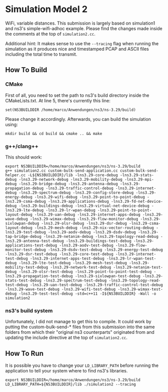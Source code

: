# Simulation Model 2

WiFi, variable distances. This submission is largely based on simulation1 and ns3's simple-wifi-adhoc example.
Please find the changes made inside the comments at the top of `simulation2.cc`.

Additional hint: It makes sense to use the `--tracing` flag when running the simulation as it produces nice and
timestamped PCAP and ASCII files including the total time to transmit.

## How To Build

### CMake

First of all, you need to set the path to ns3's build directory inside the CMakeLists.txt.
At line 5, there's currently this line:

```
set(NS3BUILDDIR /home/marco/Anwendungen/ns3/ns-3.29/build)
```

Please change it accordingly. Afterwards, you can build the simulation using:

```
mkdir build && cd build && cmake .. && make
```

### g++/clang++
This should work:

```
export NS3BUILDDIR=/home/marco/Anwendungen/ns3/ns-3.29/build
g++ simulation2.cc custom-bulk-send-application.cc custom-bulk-send-helper.cc -L${NS3BUILDDIR}/lib -lns3.29-core-debug -lns3.29-stats-debug -lns3.29-network-debug -lns3.29-mobility-debug -lns3.29-mpi-debug -lns3.29-bridge-debug -lns3.29-antenna-debug -lns3.29-propagation-debug -lns3.29-traffic-control-debug -lns3.29-internet-debug -lns3.29-spectrum-debug -lns3.29-config-store-debug -lns3.29-energy-debug -lns3.29-wifi-debug -lns3.29-point-to-point-debug -lns3.29-csma-debug -lns3.29-applications-debug -lns3.29-fd-net-device-debug -lns3.29-buildings-debug -lns3.29-virtual-net-device-debug -lns3.29-lte-debug -lns3.29-lr-wpan-debug -lns3.29-point-to-point-layout-debug -lns3.29-uan-debug -lns3.29-internet-apps-debug -lns3.29-wave-debug -lns3.29-wimax-debug -lns3.29-flow-monitor-debug -lns3.29-sixlowpan-debug -lns3.29-olsr-debug -lns3.29-dsr-debug -lns3.29-csma-layout-debug -lns3.29-mesh-debug -lns3.29-nix-vector-routing-debug -lns3.29-test-debug -lns3.29-aodv-debug -lns3.29-dsdv-debug -lns3.29-tap-bridge-debug -lns3.29-netanim-debug -lns3.29-topology-read-debug -lns3.29-antenna-test-debug -lns3.29-buildings-test-debug -lns3.29-applications-test-debug -lns3.29-aodv-test-debug -lns3.29-flow-monitor-test-debug -lns3.29-dsdv-test-debug -lns3.29-energy-test-debug -lns3.29-dsr-test-debug -lns3.29-core-test-debug -lns3.29-internet-test-debug -lns3.29-internet-apps-test-debug -lns3.29-lr-wpan-test-debug -lns3.29-lte-test-debug -lns3.29-mesh-test-debug -lns3.29-mobility-test-debug -lns3.29-network-test-debug -lns3.29-netanim-test-debug -lns3.29-olsr-test-debug -lns3.29-point-to-point-test-debug -lns3.29-propagation-test-debug -lns3.29-sixlowpan-test-debug -lns3.29-stats-test-debug -lns3.29-spectrum-test-debug -lns3.29-topology-read-test-debug -lns3.29-uan-test-debug -lns3.29-traffic-control-test-debug -lns3.29-wave-test-debug -lns3.29-wifi-test-debug -lns3.29-wimax-test-debug -lns3.29-test-test-debug -std=c++11 -I${NS3BUILDDIR} -Wall -o simulation2
```

### ns3's build system

Unfortunately, I did not manage to get this to compile. It could work by putting the custom-bulk-send-* files from
this submission into the same folders from which their "original ns3 counterparts" originated from and updating the
include directive at the top of `simulation2.cc`.

## How To Run
It is possible you have to change your `LD_LIBRARY_PATH` before running the application to tell your system
where to find ns3's libraries.

```
export NS3BUILDDIR=/home/marco/Anwendungen/ns3/ns-3.29/build
LD_LIBRARY_PATH=${NS3BUILDDIR}/lib ./simulation2 --tracing
```
